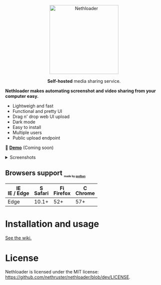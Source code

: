 <p align="center">
<img alt="Nethloader" title="Nethloader" src="https://www.nethruster.com/assets/img/nethloader_alt.svg" width="220">
</p>
<p align="center"><b>Self-hosted</b> media sharing service.</p>

**Nethloader makes automating screenshot and video sharing from your computer easy.**

- Lightweigh and fast
- Functional and pretty UI
- Drag n' drop web UI upload
- Dark mode
- Easy to install
- Multiple users
- Public upload endpoint

💁 [**Demo**](#) (Coming soon)

<details><summary>Screenshots</summary><p>
    
Public home
<img src="https://i.nth.sh/media/omkhL_HG9E.png" alt="Public home" />
    
Media view
<img src="https://i.nth.sh/media/GCloZrzH8n.png" alt="Media View" />

Upload on web UI
<img src="https://i.nth.sh/media/AG7dLbiWnt.png" alt="Upload on web UI" />
    
User control panel
<img src="https://i.nth.sh/media/q7m4y0~EXw.png" alt="User control panel" />

User settings
<img src="https://i.nth.sh/media/cMQd0qTARB.png" alt="User settings" />

Admin panel
<img src="https://i.nth.sh/media/dsXAEC9~Eg.png" alt="Admin panel" />

Dark mode
<img src="https://i.nth.sh/media/dAlcEoN41c.png" alt="Dark mode" />

</p></details>

## Browsers support <sub style="font-size: .7em"><sup><sub><sub>made by <a href="https://godban.github.io">godban</a></sub></sub></sup></sub>

| [<img src="https://raw.githubusercontent.com/godban/browsers-support-badges/master/src/images/edge.png" alt="IE / Edge" width="16px" height="16px" />](http://godban.github.io/browsers-support-badges/)</br>IE / Edge | [<img src="https://raw.githubusercontent.com/godban/browsers-support-badges/master/src/images/safari.png" alt="Safari" width="16px" height="16px" />](http://godban.github.io/browsers-support-badges/)</br>Safari | [<img src="https://raw.githubusercontent.com/godban/browsers-support-badges/master/src/images/firefox.png" alt="Firefox" width="16px" height="16px" />](http://godban.github.io/browsers-support-badges/)</br>Firefox | [<img src="https://raw.githubusercontent.com/godban/browsers-support-badges/master/src/images/chrome.png" alt="Chrome" width="16px" height="16px" />](http://godban.github.io/browsers-support-badges/)</br>Chrome |
| --------- | --------- | --------- | --------- |
| Edge| 10.1+| 52+| 57+

# Installation and usage
[See the wiki.](https://github.com/nethruster/nethloader/wiki/Installation)
# License
Nethloader is licensed under the MIT license: https://github.com/nethruster/nethloader/blob/dev/LICENSE.
